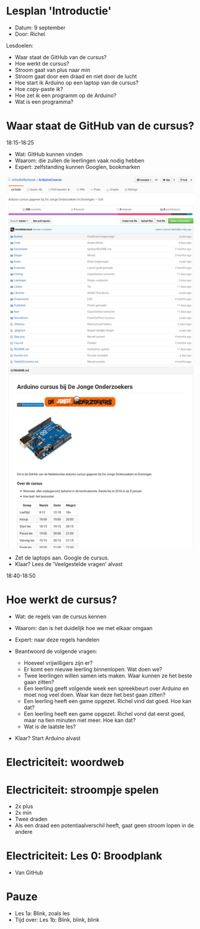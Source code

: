# Lesplan 'Introductie'

 * Datum: 9 september
 * Door: Richel

Lesdoelen:
 * Waar staat de GitHub van de cursus?
 * Hoe werkt de cursus?
 * Stroom gaat van plus naar min
 * Stroom gaat door een draad en niet door de lucht
 * Hoe start ik Arduino op een laptop van de cursus?
 * Hoe copy-paste ik?
 * Hoe zet ik een programm op de Arduino?
 * Wat is een programma?

# Waar staat de GitHub van de cursus?

18:15-18:25

 * Wat: GitHub kunnen vinden
 * Waarom: die zullen de leerlingen vaak nodig hebben
 * Expert: zelfstanding kunnen Googlen, bookmarken 

![Cursus](CursusWebsite.png)

 * Zet de laptops aan. Google de cursus. 
 * Klaar? Lees de 'Veelgestelde vragen' alvast

18:40-18:50

# Hoe werkt de cursus?

 * Wat: de regels van de cursus kennen
 * Waarom: dan is het duidelijk hoe we met elkaar omgaan
 * Expert: naar deze regels handelen

 * Beantwoord de volgende vragen:
   * Hoeveel vrijwilligers zijn er?
   * Er komt een nieuwe leerling binnenlopen. Wat doen we?
   * Twee leerlingen willen samen iets maken. Waar kunnen ze het beste gaan zitten?
   * Een leerling geeft volgende week een spreekbeurt over Arduino en moet nog veel doen. Waar kan deze het best gaan zitten? 
   * Een leerling heeft een game opgezet. Richel vind dat goed. Hoe kan dat? 
   * Een leerling heeft een game opgezet. Richel vond dat eerst goed, maar na tien minuten niet meer. Hoe kan dat? 
   * Wat is de laatste les?
 * Klaar? Start Arduino alvast

# Electriciteit: woordweb

# Electriciteit: stroompje spelen

 * 2x plus
 * 2x min
 * Twee draden
 * Als een draad een potentiaalverschil heeft, gaat geen
   stroom lopen in de andere

# Electriciteit: Les 0: Broodplank

 * Van GitHub

# Pauze

 * Les 1a: Blink, zoals les
 * Tijd over: Les 1b: Blink, blink, blink


